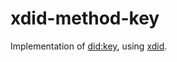 # xdid-method-key

<!-- cargo-rdme start -->

Implementation of [did:key](https://w3c-ccg.github.io/did-method-key/), using [xdid](https://github.com/unavi-xyz/xdid).

<!-- cargo-rdme end -->
